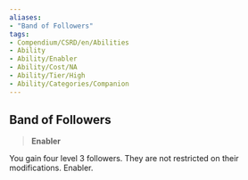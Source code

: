 ```yaml
---
aliases:
- "Band of Followers"
tags:
- Compendium/CSRD/en/Abilities
- Ability
- Ability/Enabler
- Ability/Cost/NA
- Ability/Tier/High
- Ability/Categories/Companion
---
```


  
## Band of Followers  
>**Enabler**
  
You gain four level 3 followers. They are not restricted on their modifications. Enabler.